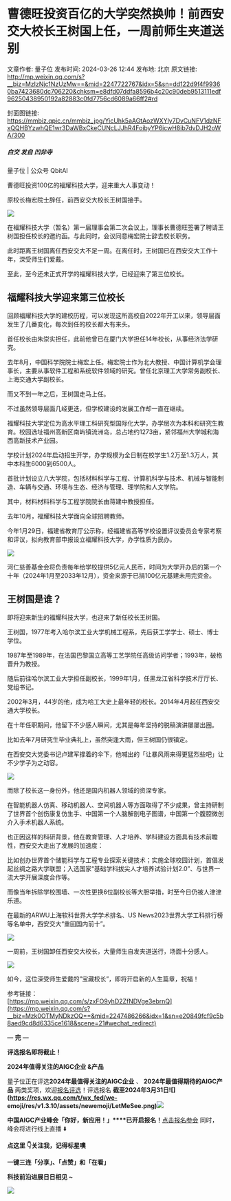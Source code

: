 # 曹德旺投资百亿的大学突然换帅！前西安交大校长王树国上任，一周前师生夹道送别

文章作者: 量子位
发布时间: 2024-03-26 12:44
发布地: 北京
原文链接: http://mp.weixin.qq.com/s?__biz=MzIzNjc1NzUzMw==&mid=2247722767&idx=5&sn=dd122d9f4f99360ba7423680dc706220&chksm=e8dfd07ddfa8596b4c20c90deb9513111edf96250438950192a82883c0fd7756cd6089a66ff2#rd

封面图链接: https://mmbiz.qpic.cn/mmbiz_jpg/YicUhk5aAGtAozWXYly7DvCuNFV1dzNFxQQHBYzwhQE1wr3DaWBxCkeCUNcLJJhR4FoibyYP6icwH8ib7dvDJH2oWA/300

##### 白交 发自 凹非寺  
量子位 | 公众号 QbitAI

曹德旺投资100亿的福耀科技大学，迎来重大人事变动！

原校长梅宏院士辞任，前西安交大校长王树国接手。

![](https://mmbiz.qpic.cn/mmbiz_jpg/YicUhk5aAGtAozWXYly7DvCuNFV1dzNFxXT6olVlYBD4YGPyXTYWqJTxEdoQqVqoGLIibBtG19K9oHrhyYZ5soFg/640?wx_fmt=other&from=appmsg)

在福耀科技大学（暂名）第一届理事会第二次会议上，理事长曹德旺签署了聘请王树国担任校长的邀约函。与此同时，会议同意梅宏院士辞去校长职务。

此时距离王树国离任西安交大不足一周。在离任时，王树国已在西安交大工作十年，深受师生们爱戴。

至此，至今还未正式开学的福耀科技大学，已经迎来了第三位校长。

## 福耀科技大学迎来第三位校长

回顾福耀科技大学的建校历程，可以发现这所高校自2022年开工以来，领导层面发生了几番变化，每次到任的校长都大有来头。

首任校长由朱崇实担任，此前他曾已在厦门大学担任14年校长，从事经济法学研究。

去年8月，中国科学院院士梅宏上任。梅宏院士作为北大教授、中国计算机学会理事长，主要从事软件工程和系统软件领域的研究。曾任北京理工大学常务副校长、上海交通大学副校长。

而又不到一年之后，王树国走马上任。

不过虽然领导层面几经更迭，但学校建设的发展工作却一直在继续。

福耀科技大学定位为高水平理工科研究型国际化大学，办学层次为本科和研究生教育。校园选址福州高新区南屿镇流洲岛，总占地约1273亩，紧邻福州大学城和海西高新技术产业园。

学校计划2024年启动招生开学，办学规模为全日制在校学生1.2万至1.3万人，其中本科生6000到6500人。

首批计划设立八大学院，包括材料科学与工程、计算机科学与技术、机械与智能制造、车辆与交通、环境与生态、经济与管理、理学院和人文学院。

其中，材料材料科学与工程学院院长由蒋建中教授担任。

去年10月，福耀科技大学面向全球招聘教师。

今年1月29日，福建省教育厅公示称，经福建省高等学校设置评议委员会专家考察和评议，拟向教育部申报设立福耀科技大学，办学性质为民办。

![](https://mmbiz.qpic.cn/mmbiz_png/YicUhk5aAGtAozWXYly7DvCuNFV1dzNFxPhnuXNqyAZ0n4uSF1nw7vwpZHDhx7nXoNZe2lcVuiac7RnmAgjjibX9A/640?wx_fmt=png&from=appmsg)

河仁慈善基金会将负责每年给学校提供5亿元人民币，时间为大学开办后的第一个十年（2024年1月至2033年12月），资金来源于已捐100亿元基建未用完资金。

## 王树国是谁？

即将迎来新生的福耀科技大学，也迎来了新任校长王树国。

王树国，1977年考入哈尔滨工业大学机械工程系，先后获工学学士、硕士、博士学位。

1987年至1989年，在法国巴黎国立高等工艺学院任高级访问学者；1993年，破格晋升为教授。

随后前往哈尔滨工业大学担任副校长，1999年1月，任黑龙江省科学技术厅厅长、党组书记。

2002年3月，44岁的他，成为哈工大史上最年轻的校长。2014年4月起任西安交通大学校长。

在十年任职期间，他留下不少感人瞬间，尤其是每年坚持的脱稿演讲屡屡出圈。

比如去年7月研究生毕业典礼上，虽然突逢大雨，但王树国仍很镇定。

在西安交大党委书记卢建军撑着的伞下，他喊出的「让暴风雨来得更猛烈些吧」让不少学子为之动容。

![](https://mmbiz.qpic.cn/mmbiz_jpg/YicUhk5aAGtAozWXYly7DvCuNFV1dzNFxRftMZz9syuVibKwTURKqZRB1eic5TKMictficISKnqjn0qBlDnXlpypPyg/640?wx_fmt=jpeg&from=appmsg)

而除了校长这一身份外，他还是国内机器人领域的资深专家。

在智能机器人仿真、移动机器人、空间机器人等方面取得了不少成果，曾主持研制了世界首个创伤康复仿生手、中国第一个人脑解剖电子图谱，中国第一个腹腔微创介入手术机器人系统。

也正因这样的科研背景，他在教育管理、人才培养、学科建设方面具有技术前瞻性，西安交大走出了发展的加速度：

比如创办世界首个储能科学与工程专业探索关键技术；实施全球校园计划，首倡发起丝绸之路大学联盟；入选国家“基础学科拔尖人才培养试验计划2.0”、与世界一流大学开展深度合作等。

而像当年拆除学校围墙、一次性更换6位副校长等大胆举措，时至今日仍被人津津乐道。

在最新的ARWU上海软科世界大学学术排名、US News2023世界大学工科排行榜等名单中，西安交大“重回国内前十”。

![](https://mmbiz.qpic.cn/mmbiz_jpg/YicUhk5aAGtAozWXYly7DvCuNFV1dzNFxWFtbulzxaTZKo6W9B59VqOjonpwWIaCcRkm77TPVAicJUZN0BD0PrOw/640?wx_fmt=jpeg&from=appmsg)

一周前，王树国卸任西安交大校长，大量师生自发夹道送行，场面十分感人。

![](https://mmbiz.qpic.cn/mmbiz_png/YicUhk5aAGtAozWXYly7DvCuNFV1dzNFxt64DsibVTXmXUHCH6lyjq01I7SXwG9tTQKFOHMbd0ibibC2nEnBPf54kw/640?wx_fmt=png&from=appmsg)

如今，这位深受师生爱戴的”宝藏校长”，即将开启新的人生篇章，祝福！

参考链接：  
[https://mp.weixin.qq.com/s/zxFO9yhD2ZfNDVge3ebrnQ](https://mp.weixin.qq.com/s?__biz=Mzk0OTMyNDkzOQ==&mid=2247486266&idx=1&sn=e20849fcf9c5b8aed9cd8d6335ce1618&scene=21#wechat_redirect)

— **完** —

**评选报名即将截止！**

**2024年值得关注的AIGC企业 &产品**

量子位正在评选**2024年最值得关注的AIGC企业** 、 **2024年最值得期待的AIGC产品** 两类奖项，欢迎[报名评选]()！评选报名
**截至2024年3月31日![](https://res.wx.qq.com/t/wx_fed/we-
emoji/res/v1.3.10/assets/newemoji/LetMeSee.png)**![](https://mmbiz.qpic.cn/mmbiz_png/YicUhk5aAGtC7IzBlicP1jwLsfiaw2A2ibBoWRgd47kXexFUOSSzXn5f9fDcza39rny2BgqyDQkDrSoLCDh3Ag7XwA/640?wx_fmt=png&from=appmsg)

**中国AIGC产业峰会「你好，新应用！」****已开启报名！**[点击报名参会]() 同时，峰会将进行线上直播 ⬇️

  

**点这里 👇关注我，记得标星噢**

**一键三连「分享」、「点赞」和「在看」**

**科技前沿进展日日相见 ~**

![](https://mmbiz.qpic.cn/mmbiz_svg/g9RQicMD01M0tYoRQT2cMQRmPS5ZDyrrfzeksiay90KaDzlGBH61icqHxmgFKfvfXtVuwTHV740CDLAaXU1LIfZyoJEpYKcRIiaE/640?wx_fmt=svg)

  

